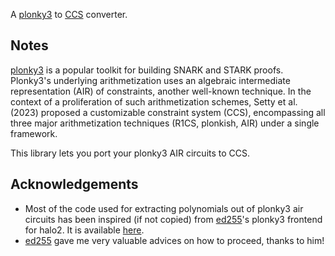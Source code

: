 A [plonky3](https://github.com/Plonky3/Plonky3) to [CCS](https://eprint.iacr.org/2023/552.pdf) converter. 

## Notes

[plonky3](https://github.com/Plonky3/Plonky3) is a popular toolkit for building SNARK and STARK proofs. Plonky3's underlying arithmetization uses an algebraic intermediate representation (AIR) of constraints, another well-known technique. In the context of a proliferation of such arithmetization schemes, Setty et al. (2023) proposed a customizable constraint system (CCS), encompassing all three major arithmetization techniques (R1CS, plonkish, AIR) under a single framework. 

This library lets you port your plonky3 AIR circuits to CCS. 

## Acknowledgements 

- Most of the code used for extracting polynomials out of plonky3 air circuits has been inspired (if not copied) from [ed255](https://github.com/ed255)'s plonky3 frontend for halo2. It is available [here](https://github.com/privacy-scaling-explorations/halo2/tree/main/p3_frontend). 
- [ed255](https://github.com/ed255) gave me very valuable advices on how to proceed, thanks to him!


